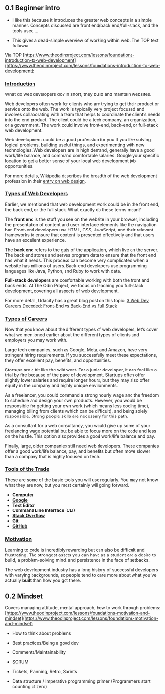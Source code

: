 ## 0.1 Beginner intro

-   I like this because it introduces the greater web concepts in a simple manner. Concepts discussed are front end/back end/full-stack, and the tools used....
    
-   This gives a dead-simple overview of working within web. The TOP text follows:

Via TOP [https://www.theodinproject.com/lessons/foundations-introduction-to-web-development](https://www.theodinproject.com/lessons/foundations-introduction-to-web-development):
### [Introduction](https://www.theodinproject.com/lessons/foundations-introduction-to-web-development#introduction)

What do web developers do? In short, they build and maintain websites.

Web developers often work for clients who are trying to get their product or service onto the web. The work is typically very project focused and involves collaborating with a team that helps to coordinate the client’s needs into the end product. The client could be a tech company, an organization, or a government. The work could involve front-end, back-end, or full-stack web development.

Web development could be a good profession for you if you like solving logical problems, building useful things, and experimenting with new technologies. Web developers are in high demand, generally have a good work/life balance, and command comfortable salaries. Google your specific location to get a better sense of your local web development job opportunities.

For more details, Wikipedia describes the breadth of the web development profession in their [entry on web design](https://en.wikipedia.org/wiki/Web_design).

### [Types of Web Developers](https://www.theodinproject.com/lessons/foundations-introduction-to-web-development#types-of-web-developers)

Earlier, we mentioned that web development work could be in the front end, the back end, or the full stack. What exactly do these terms mean?

The **front end** is the stuff you see on the website in your browser, including the presentation of content and user interface elements like the navigation bar. Front-end developers use HTML, CSS, JavaScript, and their relevant frameworks to ensure that content is presented effectively and that users have an excellent experience.

The **back end** refers to the guts of the application, which live on the server. The back end stores and serves program data to ensure that the front end has what it needs. This process can become very complicated when a website has millions of users. Back-end developers use programming languages like Java, Python, and Ruby to work with data.

**Full-stack developers** are comfortable working with both the front and back ends. At The Odin Project, we focus on teaching you full-stack development, covering all aspects of web development.

For more detail, Udacity has a great blog post on this topic: [3 Web Dev Careers Decoded: Front-End vs Back-End vs Full Stack](http://blog.udacity.com/2014/12/front-end-vs-back-end-vs-full-stack-web-developers.html)

### [Types of Careers](https://www.theodinproject.com/lessons/foundations-introduction-to-web-development#types-of-careers)

Now that you know about the different types of web developers, let’s cover what we mentioned earlier about the different types of clients and employers you may work with.

Large tech companies, such as Google, Meta, and Amazon, have very stringent hiring requirements. If you successfully meet these expectations, they offer excellent pay, benefits, and opportunities.

Startups are a bit like the wild west. For a junior developer, it can feel like a trial by fire because of the pace of development. Startups often offer slightly lower salaries and require longer hours, but they may also offer equity in the company and highly unique environments.

As a freelancer, you could command a strong hourly wage and the freedom to schedule and design your own products. However, you would be responsible for getting your own work (which means less coding time), managing billing from clients (which can be difficult), and being solely responsible. Strong people skills are necessary for this path.

As a consultant for a web consultancy, you would give up some of your freelancing wage potential but be able to focus more on the code and less on the hustle. This option also provides a good work/life balance and pay.

Finally, large, older companies still need web developers. These companies offer a good work/life balance, pay, and benefits but often move slower than a company that is highly focused on tech.

### [Tools of the Trade](https://www.theodinproject.com/lessons/foundations-introduction-to-web-development#tools-of-the-trade)

These are some of the basic tools you will use regularly. You may not know what they are now, but you most certainly will going forward.

-   **Computer**
-   **[Google](https://www.google.com/)**
-   **Text Editor**
-   **Command Line Interface (CLI)**
-   **[Stack Overflow](http://stackoverflow.com/)**
-   **[Git](https://git-scm.com/)**
-   **[GitHub](https://github.com/)**

### [Motivation](https://www.theodinproject.com/lessons/foundations-introduction-to-web-development#motivation)

Learning to code is incredibly rewarding but can also be difficult and frustrating. The strongest assets you can have as a student are a desire to build, a problem-solving mind, and persistence in the face of setbacks.

The web development industry has a long history of successful developers with varying backgrounds, so people tend to care more about what you’ve actually **built** than how you got there.

## 0.2 Mindset
Covers managing attitude, mental approach, how to work through problems: [https://www.theodinproject.com/lessons/foundations-motivation-and-mindset](https://www.theodinproject.com/lessons/foundations-motivation-and-mindset)

-   How to think about problems 
    
-   Best practices/Being a good dev
-   Comments/Maintainability
    
-   SCRUM
    
-   Tickets, Planning, Retro, Sprints
    

  

-   Data structure / Imperative programming primer (Programmers start counting at zero)
